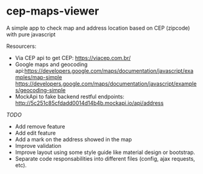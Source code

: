 # cep-maps-viewer
A simple app to check map and address location based on CEP (zipcode) with pure javascript

Resourcers:
- Via CEP api to get CEP: https://viacep.com.br/
- Google maps and geocoding api:https://developers.google.com/maps/documentation/javascript/examples/map-simple 
  https://developers.google.com/maps/documentation/javascript/examples/geocoding-simple
- MockApi to fake backend restful endpoints: http://5c251c85cfdadd0014d14b4b.mockapi.io/api/address

*TODO*

- Add remove feature
- Add edit feature
- Add a mark on the address showed in the map
- Improve validation
- Improve layout using some style guide like material design or bootstrap.
- Separate code responsabilities into different files (config, ajax requests, etc).
